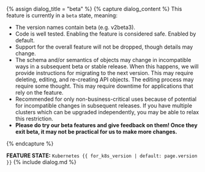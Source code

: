 {% assign dialog_title = "beta" %}
{% capture dialog_content %}
This feature is currently in a `beta` state, meaning:

* The version names contain beta (e.g. v2beta3).
* Code is well tested. Enabling the feature is considered safe. Enabled by default.
* Support for the overall feature will not be dropped, though details may change.
* The schema and/or semantics of objects may change in incompatible ways in a subsequent beta or stable release. When this happens, we will provide instructions for migrating to the next version. This may require deleting, editing, and re-creating API objects. The editing process may require some thought. This may require downtime for applications that rely on the feature.
* Recommended for only non-business-critical uses because of potential for incompatible changes in subsequent releases. If you have multiple clusters which can be upgraded independently, you may be able to relax this restriction.
* **Please do try our beta features and give feedback on them! Once they exit beta, it may not be practical for us to make more changes.**

{% endcapture %}

**FEATURE STATE:** `Kubernetes {{ for_k8s_version | default: page.version }}` {% include dialog.md %}